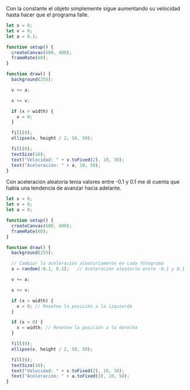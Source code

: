 Con la constante el objeto simplemente sigue aumentando su velocidad hasta hacer que el programa falle.
``` javascript
let x = 0;
let v = 0;
let a = 0.1;

function setup() {
  createCanvas(600, 400);
  frameRate(60);
}

function draw() {
  background(255);

  v += a;

  x += v;

  if (x > width) {
    x = 0;
  }

  fill(0);
  ellipse(x, height / 2, 50, 50);

  fill(0);
  textSize(16);
  text("Velocidad: " + v.toFixed(2), 10, 30);
  text("Aceleración: " + a, 10, 50);
}
```
Con aceleración aleatoria tenia valores entre -0.1 y 0.1 me di cuenta que habia una tendencia de avanzar hacia adelante.
``` javascript
let x = 0;
let v = 0;
let a = 0;

function setup() {
  createCanvas(600, 400);
  frameRate(60);
}

function draw() {
  background(255);

  // Cambiar la aceleración aleatoriamente en cada fotograma
  a = random(-0.1, 0.1);   // Aceleración aleatoria entre -0.1 y 0.1

  v += a;

  x += v;

  if (x > width) {
    x = 0; // Resetea la posición a la izquierda
  }

  if (x < 0) {
    x = width; // Resetea la posición a la derecha
  }

  fill(0);
  ellipse(x, height / 2, 50, 50);

  fill(0);
  textSize(16);
  text("Velocidad: " + v.toFixed(2), 10, 30);
  text("Aceleración: " + a.toFixed(3), 10, 50);
}
```
